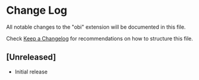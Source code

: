 # Change Log

All notable changes to the "obi" extension will be documented in this file.

Check [Keep a Changelog](http://keepachangelog.com/) for recommendations on how to structure this file.

## [Unreleased]

- Initial release